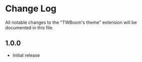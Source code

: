 # Change Log

All notable changes to the "TWBoom's theme" extension will be documented in this file.

## 1.0.0
- Initial release
